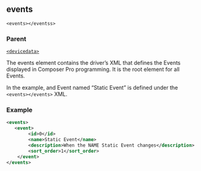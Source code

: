
## events

`<events></eventss>`


### Parent

[`<devicedata>`][1]


The events element contains the driver’s XML that defines the Events displayed in Composer Pro programming. It is the root element for all Events. 

In the example, and Event named “Static Event” is defined under the `<events></events>` XML.


### Example

```xml
<events>
   <event>
		<id>0</id>
		<name>Static Event</name>
		<description>When the NAME Static Event changes</description>
		<sort_order>1</sort_order>
	</event>
</events>
```

[1]:	https://snap-one.github.io/docs-driverworks-xml/#common-xml-devicedata